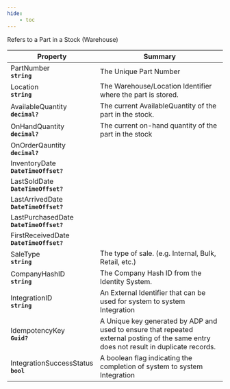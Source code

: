 ```yaml
---
hide:
    - toc
---
```

Refers to a Part in a Stock (Warehouse)

| Property | Summary |
|----------|---------|
| PartNumber <div><strong>``string``</strong></div> | The Unique Part Number |
| Location <div><strong>``string``</strong></div> | The Warehouse/Location Identifier where the part is stored. |
| AvailableQuantity <div><strong>``decimal?``</strong></div> | The current AvailableQuantity of the part in the stock. |
| OnHandQuantity <div><strong>``decimal?``</strong></div> | The current on-hand quantity of the part in the stock |
| OnOrderQauntity <div><strong>``decimal?``</strong></div> |  |
| InventoryDate <div><strong>``DateTimeOffset?``</strong></div> |  |
| LastSoldDate <div><strong>``DateTimeOffset?``</strong></div> |  |
| LastArrivedDate <div><strong>``DateTimeOffset?``</strong></div> |  |
| LastPurchasedDate <div><strong>``DateTimeOffset?``</strong></div> |  |
| FirstReceivedDate <div><strong>``DateTimeOffset?``</strong></div> |  |
| SaleType <div><strong>``string``</strong></div> | The type of sale. (e.g. Internal, Bulk, Retail, etc.) |
| CompanyHashID <div><strong>``string``</strong></div> | The Company Hash ID from the Identity System. |
| IntegrationID <div><strong>``string``</strong></div> | An External Identifier that can be used for system to system Integration |
| IdempotencyKey <div><strong>``Guid?``</strong></div> | A Unique key generated by ADP and used to ensure that repeated external posting of the same entry does not result in duplicate records. |
| IntegrationSuccessStatus <div><strong>``bool``</strong></div> | A boolean flag indicating the completion of system to system Integration |
